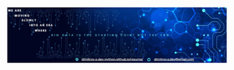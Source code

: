 # <p align="center"> ![Dimitrov-S-Dev-Resume](https://github.com/Dimitrov-S-Dev-Python/resume/blob/master/images/linkedIn/LinkedIn.jpg) <p>


